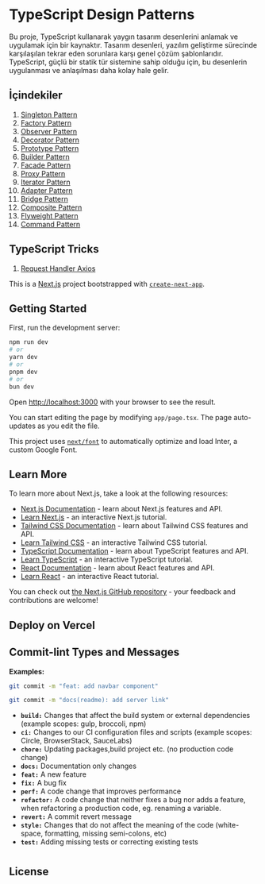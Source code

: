 # TypeScript Design Patterns

Bu proje, TypeScript kullanarak yaygın tasarım desenlerini anlamak ve uygulamak için bir kaynaktır. Tasarım desenleri, yazılım geliştirme sürecinde karşılaşılan tekrar eden sorunlara karşı genel çözüm şablonlarıdır. TypeScript, güçlü bir statik tür sistemine sahip olduğu için, bu desenlerin uygulanması ve anlaşılması daha kolay hale gelir.

## İçindekiler

1. [Singleton Pattern](#singleton-pattern)
2. [Factory Pattern](#factory-pattern)
3. [Observer Pattern](#observer-pattern)
4. [Decorator Pattern](#decorator-pattern)
5. [Prototype Pattern](#prototype-pattern)
6. [Builder Pattern](#builder-pattern)
7. [Facade Pattern](#facade-pattern)
8. [Proxy Pattern](#proxy-pattern)
9. [Iterator Pattern](#iterator-pattern)
10. [Adapter Pattern](#adapter-pattern)
11. [Bridge Pattern](#bridge-pattern)
12. [Composite Pattern](#composite-pattern)
13. [Flyweight Pattern](#flyweight-pattern)
14. [Command Pattern](#command-pattern)

## TypeScript Tricks
1. [Request Handler Axios](#request-handler-axios)


This is a [Next.js](https://nextjs.org/) project bootstrapped with [`create-next-app`](https://github.com/vercel/next.js/tree/canary/packages/create-next-app).

## Getting Started

First, run the development server:

```bash
npm run dev
# or
yarn dev
# or
pnpm dev
# or
bun dev
```

Open [http://localhost:3000](http://localhost:3000) with your browser to see the result.

You can start editing the page by modifying `app/page.tsx`. The page auto-updates as you edit the file.

This project uses [`next/font`](https://nextjs.org/docs/basic-features/font-optimization) to automatically optimize and load Inter, a custom Google Font.

## Learn More

To learn more about Next.js, take a look at the following resources:

- [Next.js Documentation](https://nextjs.org/docs) - learn about Next.js features and API.
- [Learn Next.js](https://nextjs.org/learn) - an interactive Next.js tutorial.
- [Tailwind CSS Documentation](https://tailwindcss.com/docs) - learn about Tailwind CSS features and API.
- [Learn Tailwind CSS](https://tailwindcss.com/learn) - an interactive Tailwind CSS tutorial.
- [TypeScript Documentation](https://www.typescriptlang.org/docs/) - learn about TypeScript features and API.
- [Learn TypeScript](https://www.typescriptlang.org/docs/handbook/typescript-in-5-minutes.html) - an interactive TypeScript tutorial.
- [React Documentation](https://reactjs.org/docs/getting-started.html) - learn about React features and API.
- [Learn React](https://reactjs.org/tutorial/tutorial.html) - an interactive React tutorial.


You can check out [the Next.js GitHub repository](https://github.com/vercel/next.js/) - your feedback and contributions are welcome!

## Deploy on Vercel

## **Commit-lint Types and Messages**

**Examples:**

```bash
git commit -m "feat: add navbar component"
```

```bash
git commit -m "docs(readme): add server link"
```

- **`build:`** Changes that affect the build system or external dependencies (example scopes: gulp, broccoli, npm)
- **`ci:`** Changes to our CI configuration files and scripts (example scopes: Circle, BrowserStack, SauceLabs)
- **`chore:`** Updating packages,build project etc. (no production code change)
- **`docs:`** Documentation only changes
- **`feat:`** A new feature
- **`fix:`** A bug fix
- **`perf:`** A code change that improves performance
- **`refactor:`** A code change that neither fixes a bug nor adds a feature, when refactoring a production code, eg. renaming a variable.
- **`revert:`** A commit revert message
- **`style:`** Changes that do not affect the meaning of the code (white-space, formatting, missing semi-colons, etc)
- **`test:`** Adding missing tests or correcting existing tests

#

## License